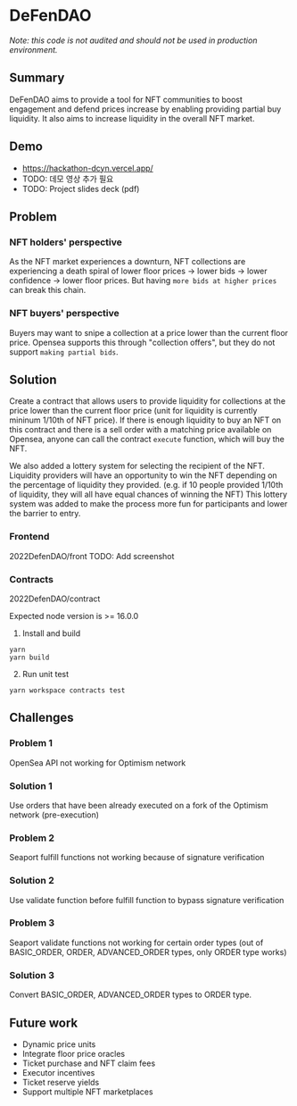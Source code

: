 # DeFenDAO

_Note: this code is not audited and should not be used in production environment._

## Summary

DeFenDAO aims to provide a tool for NFT communities to boost engagement and defend prices increase by enabling providing partial buy liquidity. It also aims to increase liquidity in the overall NFT market.

## Demo

- https://hackathon-dcyn.vercel.app/
- TODO: 데모 영상 추가 필요
- TODO: Project slides deck (pdf)

## Problem

### NFT holders' perspective

As the NFT market experiences a downturn, NFT collections are experiencing a death spiral of lower floor prices -> lower bids -> lower confidence -> lower floor prices. But having `more bids at higher prices` can break this chain.

### NFT buyers' perspective

Buyers may want to snipe a collection at a price lower than the current floor price. Opensea supports this through "collection offers", but they do not support `making partial bids`.

## Solution

Create a contract that allows users to provide liquidity for collections at the price lower than the current floor price (unit for liquidity is currently mininum 1/10th of NFT price). If there is enough liquidity to buy an NFT on this contract and there is a sell order with a matching price available on Opensea, anyone can call the contract `execute` function, which will buy the NFT.

We also added a lottery system for selecting the recipient of the NFT. Liquidity providers will have an opportunity to win the NFT depending on the percentage of liquidity they provided. (e.g. if 10 people provided 1/10th of liquidity, they will all have equal chances of winning the NFT) This lottery system was added to make the process more fun for participants and lower the barrier to entry.

### Frontend

2022DefenDAO/front
TODO: Add screenshot

### Contracts

2022DefenDAO/contract

Expected node version is >= 16.0.0

1. Install and build

```shell
yarn
yarn build
```

2. Run unit test

```shell
yarn workspace contracts test
```

## Challenges

### Problem 1

OpenSea API not working for Optimism network

### Solution 1

Use orders that have been already executed on a fork of the Optimism network (pre-execution)

### Problem 2

Seaport fulfill functions not working because of signature verification

### Solution 2

Use validate function before fulfill function to bypass signature verification

### Problem 3

Seaport validate functions not working for certain order types (out of BASIC_ORDER, ORDER, ADVANCED_ORDER types, only ORDER type works)

### Solution 3

Convert BASIC_ORDER, ADVANCED_ORDER types to ORDER type.

## Future work

- Dynamic price units
- Integrate floor price oracles
- Ticket purchase and NFT claim fees
- Executor incentives
- Ticket reserve yields
- Support multiple NFT marketplaces
